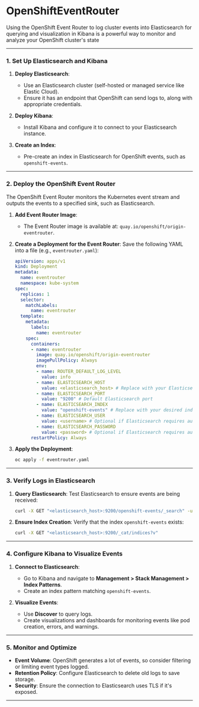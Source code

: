 # OpenShiftEventRouter
 Using the OpenShift Event Router to log cluster events into Elasticsearch for querying and visualization in Kibana is a powerful way to monitor and analyze your OpenShift cluster's state

---

### **1. Set Up Elasticsearch and Kibana**

1. **Deploy Elasticsearch**:
   - Use an Elasticsearch cluster (self-hosted or managed service like Elastic Cloud).
   - Ensure it has an endpoint that OpenShift can send logs to, along with appropriate credentials.

2. **Deploy Kibana**:
   - Install Kibana and configure it to connect to your Elasticsearch instance.

3. **Create an Index**:
   - Pre-create an index in Elasticsearch for OpenShift events, such as `openshift-events`.

---

### **2. Deploy the OpenShift Event Router**

The OpenShift Event Router monitors the Kubernetes event stream and outputs the events to a specified sink, such as Elasticsearch.

1. **Add Event Router Image**:
   - The Event Router image is available at: `quay.io/openshift/origin-eventrouter`.

2. **Create a Deployment for the Event Router**:
   Save the following YAML into a file (e.g., `eventrouter.yaml`):

   ```yaml
   apiVersion: apps/v1
   kind: Deployment
   metadata:
     name: eventrouter
     namespace: kube-system
   spec:
     replicas: 1
     selector:
       matchLabels:
         name: eventrouter
     template:
       metadata:
         labels:
           name: eventrouter
       spec:
         containers:
         - name: eventrouter
           image: quay.io/openshift/origin-eventrouter
           imagePullPolicy: Always
           env:
           - name: ROUTER_DEFAULT_LOG_LEVEL
             value: info
           - name: ELASTICSEARCH_HOST
             value: <elasticsearch_host> # Replace with your Elasticsearch endpoint
           - name: ELASTICSEARCH_PORT
             value: "9200" # Default Elasticsearch port
           - name: ELASTICSEARCH_INDEX
             value: "openshift-events" # Replace with your desired index name
           - name: ELASTICSEARCH_USER
             value: <username> # Optional if Elasticsearch requires authentication
           - name: ELASTICSEARCH_PASSWORD
             value: <password> # Optional if Elasticsearch requires authentication
         restartPolicy: Always
   ```

3. **Apply the Deployment**:
   ```bash
   oc apply -f eventrouter.yaml
   ```

---

### **3. Verify Logs in Elasticsearch**

1. **Query Elasticsearch**:
   Test Elasticsearch to ensure events are being received:
   ```bash
   curl -X GET "<elasticsearch_host>:9200/openshift-events/_search" -u <username>:<password>
   ```

2. **Ensure Index Creation**:
   Verify that the index `openshift-events` exists:
   ```bash
   curl -X GET "<elasticsearch_host>:9200/_cat/indices?v"
   ```

---

### **4. Configure Kibana to Visualize Events**

1. **Connect to Elasticsearch**:
   - Go to Kibana and navigate to **Management > Stack Management > Index Patterns**.
   - Create an index pattern matching `openshift-events`.

2. **Visualize Events**:
   - Use **Discover** to query logs.
   - Create visualizations and dashboards for monitoring events like pod creation, errors, and warnings.

---

### **5. Monitor and Optimize**

- **Event Volume**: OpenShift generates a lot of events, so consider filtering or limiting event types logged.
- **Retention Policy**: Configure Elasticsearch to delete old logs to save storage.
- **Security**: Ensure the connection to Elasticsearch uses TLS if it's exposed.

---
